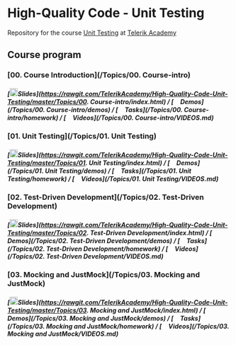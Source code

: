 # High-Quality Code - Unit Testing

Repository for the course [Unit Testing](https://telerikacademy.com/Courses/Courses/Details/345) at [Telerik Academy](https://telerikacademy.com)


## Course program

### [00. Course Introduction](/Topics/00. Course-intro)

##### [<img src="https://raw.githubusercontent.com/TelerikAcademy/Common/master/icons/presentation.png" height="18">Slides](https://rawgit.com/TelerikAcademy/High-Quality-Code-Unit-Testing/master/Topics/00. Course-intro/index.html) / [<img src="https://raw.githubusercontent.com/TelerikAcademy/Common/master/icons/code.png" height="15">Demos](/Topics/00. Course-intro/demos) / [<img src="https://raw.githubusercontent.com/TelerikAcademy/Common/master/icons/homework.png" height="15">Tasks](/Topics/00. Course-intro/homework) / [<img src="https://raw.githubusercontent.com/TelerikAcademy/Common/master/icons/video.png" height="15">Videos](/Topics/00. Course-intro/VIDEOS.md)

### [01. Unit Testing](/Topics/01. Unit Testing)

##### [<img src="https://raw.githubusercontent.com/TelerikAcademy/Common/master/icons/presentation.png" height="18">Slides](https://rawgit.com/TelerikAcademy/High-Quality-Code-Unit-Testing/master/Topics/01. Unit Testing/index.html) / [<img src="https://raw.githubusercontent.com/TelerikAcademy/Common/master/icons/code.png" height="15">Demos](/Topics/01. Unit Testing/demos) / [<img src="https://raw.githubusercontent.com/TelerikAcademy/Common/master/icons/homework.png" height="15">Tasks](/Topics/01. Unit Testing/homework) / [<img src="https://raw.githubusercontent.com/TelerikAcademy/Common/master/icons/video.png" height="15">Videos](/Topics/01. Unit Testing/VIDEOS.md)

### [02. Test-Driven Development](/Topics/02. Test-Driven Development)

##### [<img src="https://raw.githubusercontent.com/TelerikAcademy/Common/master/icons/presentation.png" height="18">Slides](https://rawgit.com/TelerikAcademy/High-Quality-Code-Unit-Testing/master/Topics/02. Test-Driven Development/index.html) / [<img src="https://raw.githubusercontent.com/TelerikAcademy/Common/master/icons/code.png" height="15">Demos](/Topics/02. Test-Driven Development/demos) / [<img src="https://raw.githubusercontent.com/TelerikAcademy/Common/master/icons/homework.png" height="15">Tasks](/Topics/02. Test-Driven Development/homework) / [<img src="https://raw.githubusercontent.com/TelerikAcademy/Common/master/icons/video.png" height="15">Videos](/Topics/02. Test-Driven Development/VIDEOS.md)

### [03. Mocking and JustMock](/Topics/03. Mocking and JustMock)

##### [<img src="https://raw.githubusercontent.com/TelerikAcademy/Common/master/icons/presentation.png" height="18">Slides](https://rawgit.com/TelerikAcademy/High-Quality-Code-Unit-Testing/master/Topics/03. Mocking and JustMock/index.html) / [<img src="https://raw.githubusercontent.com/TelerikAcademy/Common/master/icons/code.png" height="15">Demos](/Topics/03. Mocking and JustMock/demos) / [<img src="https://raw.githubusercontent.com/TelerikAcademy/Common/master/icons/homework.png" height="15">Tasks](/Topics/03. Mocking and JustMock/homework) / [<img src="https://raw.githubusercontent.com/TelerikAcademy/Common/master/icons/video.png" height="15">Videos](/Topics/03. Mocking and JustMock/VIDEOS.md)